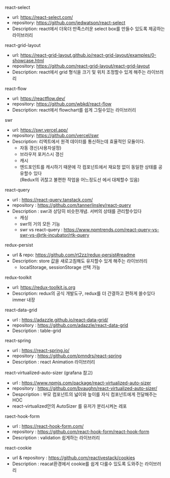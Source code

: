 react-select
* url: https://react-select.com/
* repository: https://github.com/jedwatson/react-select
* Description: react에서 더욱더 만족스러운 select box를 만들수 있도록 제공하는 라이브러리

react-grid-layout
* url: https://react-grid-layout.github.io/react-grid-layout/examples/0-showcase.html
* repository: https://github.com/react-grid-layout/react-grid-layout
* Description: react에서 grid 형식을 크기 및 위치 조정할수 있게 해주는 라이브러리

react-flow
* url: https://reactflow.dev/
* repository: https://github.com/wbkd/react-flow
* Description: react에서 flowchart를 쉽게 그릴수있는 라이브러리 

swr 
* url: https://swr.vercel.app/
* repository: https://github.com/vercel/swr
* Description: 리엑트에서 원격 데이터를 통신하는데 효율적인 모듈이다.<br/> 
  * 자동 갱신(사용자설정)
  * 브라우저 포커스시 갱신
  * 캐시
  * 엔드포인트를 캐시하기 때문에 각 컴포넌트에서 재요청 없이 동일한 상태를 공유할수 있다<br/>(Redux의 귀찮고 불편한 작업을 어느정도선 에서 대체할수 있음)

react-query
* url : https://react-query.tanstack.com/
* repository : https://github.com/tannerlinsley/react-query
* Description : swr과 상당히 비슷한개념. 서버의 상태를 관리할수있다
  * 캐싱
  * swr의 거의 모든 기능
  * swr vs react-query : https://www.npmtrends.com/react-query-vs-swr-vs-@rtk-incubator/rtk-query

redux-persist
* url & repo: https://github.com/rt2zz/redux-persist#readme
* Description: store 값을 새로고침해도 유지할수 있게 해주는 라이브러리
  * localStorage, sessionStorage 선택 가능

redux-toolkit
* url: https://redux-toolkit.js.org
* Description: redux의 공식 개발도구, redux를 더 간결하고 편하게 쓸수있다 immer 내장

react-data-grid
* url : https://adazzle.github.io/react-data-grid/
* repository : https://github.com/adazzle/react-data-grid
* Description : table-grid 

react-spring
* url : https://react-spring.io/
* repository : https://github.com/pmndrs/react-spring
* Description : react Animation 라이브러리

react-virtualized-auto-sizer
(grafana 참고)
* url : https://www.npmjs.com/package/react-virtualized-auto-sizer
* repository : https://github.com/bvaughn/react-virtualized-auto-sizer/
* Despcription : 부모 컴포넌트의 넓이와 높이를 자식 컴포넌트에게 전달해주는 HOC
* react-virtualized안의 AutoSizer 를 유저가 분리시켜논 레포

raect-hook-form
* url : https://react-hook-form.com/
* repository : https://github.com/react-hook-form/react-hook-form
* Description : validation 쉽게하는 라이브러리

react-cookie
* url & repository : https://github.com/reactivestack/cookies
* Description : reacat환경에서 cookie를 쉽게 다룰수 있도록 도와주는 라이브러리
